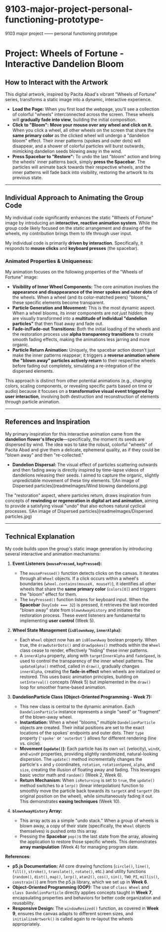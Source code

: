 # 9103-major-project-personal-functioning-prototype-
9103 major project —— personal functioning prototype 

# Project: Wheels of Fortune - Interactive Dandelion Bloom

## How to Interact with the Artwork

This digital artwork, inspired by Pacita Abad's vibrant "Wheels of Fortune" series, transforms a static image into a dynamic, interactive experience.

* **Load the Page:** When you first load the webpage, you'll see a collection of colorful "wheels" interconnected across the screen. These wheels will **gradually fade into view**, building the initial composition.
* **Click to "Bloom":** **Move your mouse over any wheel and click on it.** When you click a wheel, all other wheels on the screen that share the **same primary color** as the clicked wheel will undergo a "dandelion bloom" effect. Their inner patterns (spokes and outer dots) will disappear, and a shower of colorful particles will burst outwards, mimicking dandelion seeds blowing away in the wind.
* **Press Spacebar to "Restore":** To undo the last "bloom" action and bring the wheels' inner patterns back, simply **press the Spacebar**. The particles will animate back towards their respective wheels, and the inner patterns will fade back into visibility, restoring the artwork to its previous state.

---

## Individual Approach to Animating the Group Code

My individual code significantly enhances the static "Wheels of Fortune" image by introducing an **interactive, reactive animation system**. While the group code likely focused on the static arrangement and drawing of the wheels, my contribution brings them to life through user input.

My individual code is primarily **driven by interaction**. Specifically, it responds to **mouse clicks** and **keyboard presses** (the spacebar).

### Animated Properties & Uniqueness:

My animation focuses on the following properties of the "Wheels of Fortune" image:

* **Visibility of Inner Wheel Components:** The core animation involves the **appearance and disappearance of the inner spokes and outer dots** of the wheels. When a wheel (and its color-matched peers) "blooms," these specific elements become transparent.
* **Particle Generation and Movement:** This is the most dynamic aspect. When a wheel blooms, its inner components are *not just hidden*; they are visually transformed into a **multitude of individual "dandelion particles"** that then float away and fade out.
* **Fade-in/Fade-out Transitions:** Both the initial loading of the wheels and the restoration process use **alpha transparency transitions** to create smooth fading effects, making the animations less jarring and more organic.
* **Particle Return Animation:** Uniquely, the spacebar action doesn't just make the inner patterns reappear; it triggers a **reverse animation where the "blown away" particles actively return** to their respective wheels before fading out completely, simulating a re-integration of the dispersed elements.

This approach is distinct from other potential animations (e.g., changing colors, scaling components, or revealing specific parts based on time or audio) because it focuses on a **transformative visual event triggered by user interaction**, involving both destruction and reconstruction of elements through particle animation.

---

## References and Inspiration

My primary inspiration for this interactive animation came from the **dandelion flower's lifecycle**—specifically, the moment its seeds are dispersed by wind. The idea was to take the robust, colorful "wheels" of Pacita Abad and give them a delicate, ephemeral quality, as if they could be "blown away" and then "re-collected."

* **Dandelion Dispersal:** The visual effect of particles scattering outwards and then fading away is directly inspired by time-lapse videos of dandelions releasing their seeds. I aimed to capture the organic, slightly unpredictable movement of these tiny elements.
![An image of Dispersed particles](readmeImages/Wind blowing dandelions.jpg) 

The "restoration" aspect, where particles return, draws inspiration from concepts of **rewinding or regeneration in digital art and animation**, aiming to provide a satisfying visual "undo" that also echoes natural cyclical processes. 
![An image of Dispersed particles](readmeImages/Dispersed particles.jpg) 

---

## Technical Explanation

My code builds upon the group's static image generation by introducing several interactive and animation mechanisms:

1.  **Event Listeners (`mousePressed`, `keyPressed`):**
    * The `mousePressed()` function detects clicks on the canvas. It iterates through all `Wheel` objects. If a click occurs within a wheel's boundaries (`wheel.contains(mouseX, mouseY)`), it identifies all other wheels that share the **same primary color** (`colors[0]`) and triggers the "bloom" effect for them.
    * The `keyPressed()` function listens for keyboard input. When the **Spacebar** (`keyCode === 32`) is pressed, it retrieves the last recorded "blown away" state from `blownAwayHistory` and initiates the restoration process. These event listeners are fundamental to implementing **user control** (Week 5).

2.  **Wheel State Management (`isBlownAway`, `innerAlpha`):**
    * Each `Wheel` object now has an `isBlownAway` boolean property. When true, the `drawOuterDots()` and `drawSpokes()` methods within the `Wheel` class cease to render, effectively "hiding" these inner patterns.
    * A `innerAlpha` property, along with `targetInnerAlpha` and `fadeSpeed`, is used to control the transparency of the inner wheel patterns. The `updateAlpha()` method, called in `draw()`, gradually changes `innerAlpha`, creating the **fade-in effect** when wheels are initialized or restored. This uses basic animation principles, building on `setInterval()` concepts (Week 5) but implemented in the `draw()` loop for smoother frame-based animation.

3.  **DandelionParticle Class (Object-Oriented Programming - Week 7):**
    * This new class is central to the dynamic animation. Each `DandelionParticle` instance represents a single "seed" or "fragment" of the blown-away wheel.
    * **Instantiation:** When a wheel "blooms," multiple `DandelionParticle` objects are created. Their initial positions are set to the exact locations of the spokes' endpoints and outer dots. Their `type` property (`'spoke'` or `'outerDot'`) allows for different rendering (line vs. circle).
    * **Movement (`update()`):** Each particle has its own `vel` (velocity), `windX`, and `windY` properties, providing slightly randomized, natural-looking dispersion. The `update()` method incrementally changes the particle's `x` and `y` coordinates, `rotation`, `rotationSpeed`, `alpha`, and `size`, creating the illusion of floating away and fading. This leverages basic vector math and `random()` (Week 2, Week 6).
    * **Return Mechanism:** When `isReturning` is set to `true`, the `update()` method switches to a `lerp()` (linear interpolation) function to smoothly move the particle back towards its `targetX` and `targetY` (its original position on the wheel), while simultaneously fading it out. This demonstrates **easing techniques** (Week 10).

4.  **`blownAwayHistory` Array:**
    * This array acts as a simple "undo stack." When a group of wheels is blown away, a copy of their state (specifically, the `Wheel` objects themselves) is pushed onto this array.
    * Pressing the **Spacebar** `pop()`s the last state from the array, allowing the application to restore those specific wheels. This demonstrates **array manipulation** (Week 4) for managing program state.


**References:**

* **p5.js Documentation:** All core drawing functions (`circle()`, `line()`, `fill()`, `stroke()`, `translate()`, `rotate()`, etc.) and utility functions (`random()`, `dist()`, `map()`, `lerp()`, `atan2()`, `cos()`, `sin()`, `TWO_PI`, `millis()`, `constrain()`) are from the p5.js library, which we set up in **Week 6**.
* **Object-Oriented Programming (OOP):** The use of `class Wheel` and `class DandelionParticle` directly applies concepts taught in **Week 7**, encapsulating properties and behaviors for better code organization and reusability.
* **Responsive Design:** The `windowResized()` function, as covered in **Week 9**, ensures the canvas adapts to different screen sizes, and `initializeArtwork()` is called again to re-layout the wheels appropriately.


